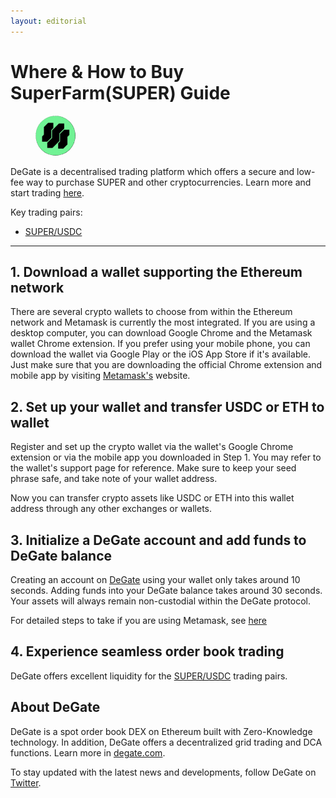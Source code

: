 ```yaml
---
layout: editorial
---
```


# Where & How to Buy SuperFarm(SUPER) Guide

<figure><img src="../.gitbook/assets/super_0xe53ec727dbdeb9e2d5456c3be40cff031ab40a551716285168846.jpg" alt="SUPER" width="64" style="border-radius: 50%;"><figcaption></figcaption></figure>

DeGate is a decentralised trading platform which offers a secure and low-fee way to purchase SUPER and other cryptocurrencies. Learn more and start trading [here](https://app.degate.com/trade/USDC/0xe53ec727dbdeb9e2d5456c3be40cff031ab40a55?utm_source=howtobuy).&#x20;

Key trading pairs:

* [SUPER/USDC](https://app.degate.com/trade/USDC/0xe53ec727dbdeb9e2d5456c3be40cff031ab40a55?utm_source=howtobuy)

***

## 1. Download a wallet supporting the Ethereum network

There are several crypto wallets to choose from within the Ethereum network and Metamask is currently the most integrated. If you are using a desktop computer, you can download Google Chrome and the Metamask wallet Chrome extension. If you prefer using your mobile phone, you can download the wallet via Google Play or the iOS App Store if it's available. Just make sure that you are downloading the official Chrome extension and mobile app by visiting [Metamask's](https://metamask.io/) website.

## 2. Set up your wallet and transfer USDC or ETH to wallet

Register and set up the crypto wallet via the wallet's Google Chrome extension or via the mobile app you downloaded in Step 1. You may refer to the wallet's support page for reference. Make sure to keep your seed phrase safe, and take note of your wallet address.&#x20;

Now you can transfer crypto assets like USDC or ETH into this wallet address through any other exchanges or wallets.

## 3. Initialize a DeGate account and add funds to DeGate balance

Creating an account on [DeGate](https://app.degate.com/?utm_source=SUPER_howtobuy) using your wallet only takes around 10 seconds. Adding funds into your DeGate balance takes around 30 seconds. Your assets will always remain non-custodial within the DeGate protocol.

For detailed steps to take if you are using Metamask, see [here](https://docs.degate.com/v/product_en/main-features/wallet-connectivity/metamask)

## 4. Experience seamless order book trading

DeGate offers excellent liquidity for the [SUPER/USDC](https://app.degate.com/trade/USDC/0xe53ec727dbdeb9e2d5456c3be40cff031ab40a55?utm_source=howtobuy) trading pairs.&#x20;

## About DeGate

DeGate is a spot order book DEX on Ethereum built with Zero-Knowledge technology. In addition, DeGate offers a decentralized grid trading and DCA functions. Learn more in [degate.com](https://degate.com/?utm_source=SUPER_howtobuy).

To stay updated with the latest news and developments, follow DeGate on [Twitter](https://twitter.com/degatedex).
